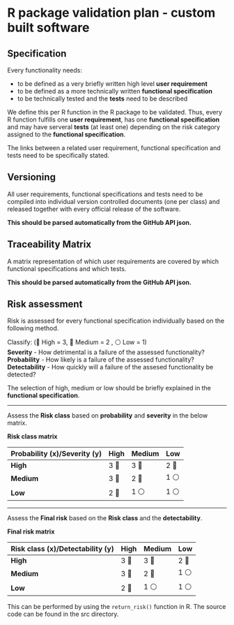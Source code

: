 # R package validation plan - custom built software

## Specification

Every functionality needs:
 - to be defined as a very briefly written high level **user requirement**
 - to be defined as a more technically written **functional specification**
 - to be technically tested and the **tests** need to be described

We define this per R function in the R package to be validated. Thus, every R function fulfills one **user requirement**,
has one **functional specification** and may have serveral **tests** (at least one) depending on the risk category assigned
to the **functional specification**.

The links between a related user requirement, functional specification and tests need to be specifically stated.

## Versioning

All user requirements, functional specifications and tests need to be compiled into individual version controlled
documents (one per class) and released together with every official release of the software.

**This should be parsed automatically from the GitHub API json.**

## Traceability Matrix

A matrix representation of which user requirements are covered by which functional specifications and which tests.

**This should be parsed automatically from the GitHub API json.**

## Risk assessment

Risk is assessed for every functional specification individually based on the following method.

Classify: (:red_circle: High = 3, :large_blue_circle: Medium = 2 , :white_circle: Low = 1)  
**Severity** - How detrimental is a failure of the assessed functionality?  
**Probability** - How likely is a failure of the assessed functionality?  
**Detectability** - How quickly will a failure of the assesed functionality be detected? 

The selection of high, medium or low should be briefly explained in the **functional specification**.

---

Assess the **Risk class** based on **probability** and **severity** in the below matrix.

**Risk class matrix**

|Probability (x)/Severity (y) | High | Medium | Low |
|-----------------------------|------|--------|-----|
| **High**                    |   3 :red_circle:  |   3 :red_circle:   |  2 :large_blue_circle: |
| **Medium**                  |   3 :red_circle: |   2 :large_blue_circle:   |  1 :white_circle: |
| **Low**                     |   2 :large_blue_circle: |   1 :white_circle:   |  1 :white_circle: |

---

Assess the **Final risk** based on the **Risk class** and the **detectability**.

**Final risk matrix**

|Risk class (x)/Detectability (y) | High | Medium | Low |
|---------------------------------|------|--------|-----|
| **High**                        |   3 :red_circle: |   3 :red_circle:   |  2 :large_blue_circle: |
| **Medium**                      |   3 :red_circle: |   2 :large_blue_circle:   |  1 :white_circle: |
| **Low**                         |   2 :large_blue_circle: |   1 :white_circle:   |  1 :white_circle: |

This can be performed by using the `return_risk()` function in R. The source code can be found in the src
directory.

